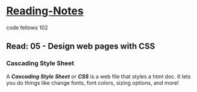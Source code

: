 # [Reading-Notes](https://alsosteve.github.io/reading-notes/)
code fellows 102

## Read: 05 - Design web pages with CSS

### Cascading Style Sheet

A *__Cascading Style Sheet__* or __*CSS*__ is a web file that styles a html doc. It lets you do things like change fonts, font colors, sizing options, and more!